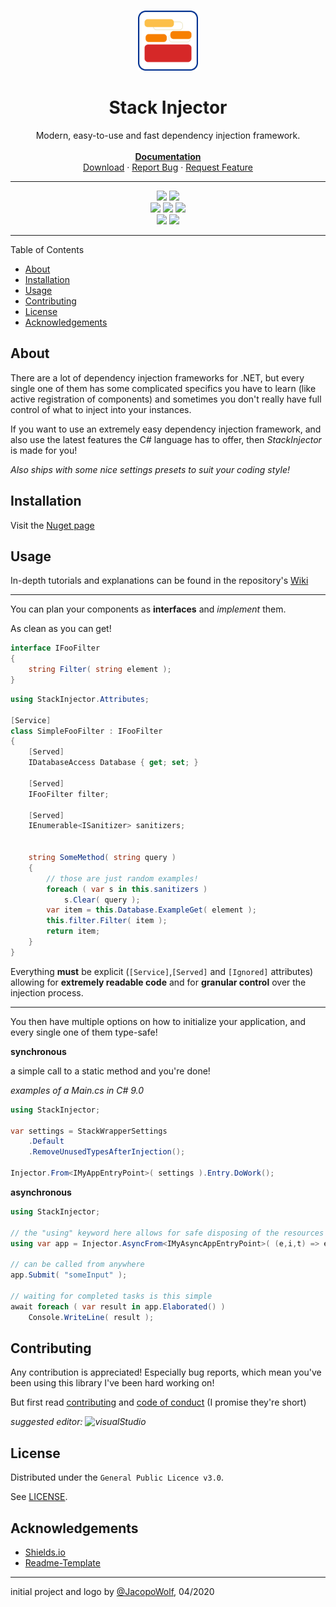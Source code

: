 <br/>
<p align="center">
<img src="logo/StackInjector_logo.svg" height="96" /> 
</p>

<h1 align="center">Stack Injector</h1>


<p align="center">
Modern, easy-to-use and fast dependency injection framework.<br><br>
<strong><a href="https://github.com/JacopoWolf/StackInjector/wiki">Documentation<a></strong>
<br>
<a href="https://www.nuget.org/packages/StackInjector">Download</a>
·
<a href="https://github.com/JacopoWolf/StackInjector/issues/new/choose">Report Bug</a>
·
<a href="https://github.com/JacopoWolf/StackInjector/issues/new/choose">Request Feature</a>
</p>


---


<p align=center>
<img src="https://img.shields.io/nuget/dt/StackInjector?logo=nuget">
<img src="https://img.shields.io/nuget/vpre/StackInjector?label=">
<br>
<img src="https://img.shields.io/github/license/jacopowolf/stackinjector">
<img src="https://img.shields.io/maintenance/yes/2021">
<img src="https://img.shields.io/github/issues/jacopowolf/stackinjector/bug">
<br>
<img src="https://img.shields.io/badge/-Standard_2.1-5C2D91?logo=.net"/>
<img src="https://img.shields.io/badge/-9.0-239120?logo=c-sharp"/>
</p>



---

Table of Contents
- [About](#about)
- [Installation](#installation)
- [Usage](#usage)
- [Contributing](#contributing)
- [License](#license)
- [Acknowledgements](#acknowledgements)


## About

There are a lot of dependency injection frameworks for .NET, but every single one of them has some complicated specifics you have to learn (like active registration of components) and sometimes you don't really have full control of what to inject into your instances.

If you want to use an extremely easy dependency injection framework, and also use the latest features the C# language has to offer, then *StackInjector* is made for you!

*Also ships with some nice settings presets to suit your coding style!*


## Installation

Visit the [Nuget page](https://www.nuget.org/packages/StackInjector)



## Usage

In-depth tutorials and explanations can be found in the repository's [Wiki](https://github.com/JacopoWolf/StackInjector/wiki)

---

You can plan your components as **interfaces** and *implement* them.

As clean as you can get!

```cs
interface IFooFilter
{
    string Filter( string element );
}
```

```cs
using StackInjector.Attributes;

[Service]
class SimpleFooFilter : IFooFilter
{
    [Served]
    IDatabaseAccess Database { get; set; }
    
    [Served]
    IFooFilter filter;

    [Served]
    IEnumerable<ISanitizer> sanitizers; 
    

    string SomeMethod( string query ) 
    {
        // those are just random examples! 
        foreach ( var s in this.sanitizers )
            s.Clear( query );
        var item = this.Database.ExampleGet( element );
        this.filter.Filter( item );
        return item;
    }
}
```

Everything **must** be explicit (`[Service]`,`[Served]` and `[Ignored]` attributes) allowing for **extremely readable code** and for **granular control** over the injection process.

--- 

You then have multiple options on how to initialize your application, and every single one of them type-safe!

**synchronous**

a simple call to a static method and you're done!

*examples of a Main.cs in C# 9.0*

```cs
using StackInjector;

var settings = StackWrapperSettings
    .Default
    .RemoveUnusedTypesAfterInjection();

Injector.From<IMyAppEntryPoint>( settings ).Entry.DoWork();
```

**asynchronous**

```cs
using StackInjector;

// the "using" keyword here allows for safe disposing of the resources after 
using var app = Injector.AsyncFrom<IMyAsyncAppEntryPoint>( (e,i,t) => e.AsyncWork(i,t) );

// can be called from anywhere
app.Submit( "someInput" );

// waiting for completed tasks is this simple
await foreach ( var result in app.Elaborated() )
    Console.WriteLine( result );
```


## Contributing

Any contribution is appreciated! Especially bug reports, which mean you've been using this library I've been hard working on!

But first read [contributing](CONTRIBUTING.md) and [code of conduct](CODE_OF_CONDUCT.md) (I promise they're short)

*suggested editor: ![visualStudio](https://img.shields.io/badge/-Visual_Studio-5C2D91?logo=visual-studio)*



## License

Distributed under the `General Public Licence v3.0`.

See [LICENSE](LICENSE).


## Acknowledgements

- [Shields.io](https://shields.io/)
- [Readme-Template](https://github.com/othneildrew/Best-README-Template)

---
initial project and logo by [@JacopoWolf](https://github.com/JacopoWolf), 04/2020
